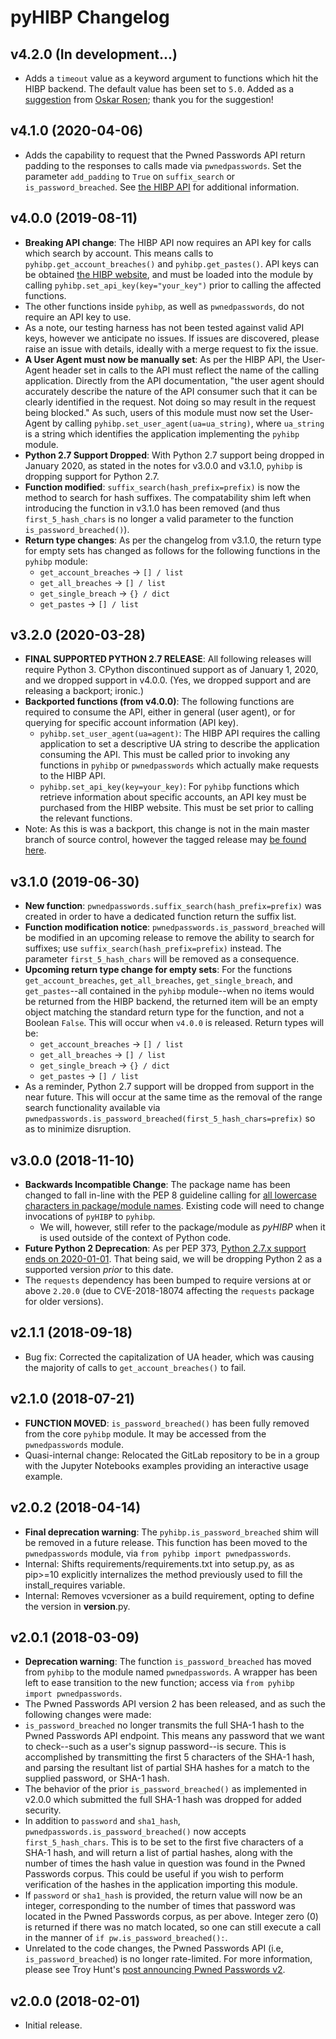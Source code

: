 pyHIBP Changelog
================
v4.2.0 (In development...)
------------------------
- Adds a `timeout` value as a keyword argument to functions which hit the HIBP backend. The default value has been set to
  `5.0`. Added as a [suggestion](https://gitlab.com/kitsunix/pyHIBP/pyHIBP/-/issues/8) from [Oskar Rosen](https://gitlab.com/oskar.rosen); thank you for the suggestion!

v4.1.0 (2020-04-06)
------------------------
- Adds the capability to request that the Pwned Passwords API return padding to the responses to calls made via
  ``pwnedpasswords``. Set the parameter ``add_padding`` to ``True`` on ``suffix_search`` or ``is_password_breached``.
  See [the HIBP API](https://haveibeenpwned.com/API/v3#PwnedPasswordsPadding) for additional information.

v4.0.0 (2019-08-11)
------------------------
- **Breaking API change**: The HIBP API now requires an API key for calls which search by account. This means calls to
  ``pyhibp.get_account_breaches()`` and ``pyhibp.get_pastes()``. API keys can be obtained [the HIBP website](https://haveibeenpwned.com/API/Key),
  and must be loaded into the module by calling ``pyhibp.set_api_key(key="your_key")`` prior to calling the affected
  functions.
- The other functions inside ``pyhibp``, as well as ``pwnedpasswords``, do not require an API key to use.
- As a note, our testing harness has not been tested against valid API keys, however we anticipate no issues. If issues
  are discovered, please raise an issue with details, ideally with a merge request to fix the issue.
- **A User Agent must now be manually set**: As per the HIBP API, the User-Agent header set in calls to the API must
  reflect the name of the calling application. Directly from the API documentation, "the user agent should accurately
  describe the nature of the API consumer such that it can be clearly identified in the request. Not doing so may result
  in the request being blocked." As such, users of this module must now set the User-Agent by calling
  ``pyhibp.set_user_agent(ua=ua_string)``, where ``ua_string`` is a string which identifies the application implementing
  the ``pyhibp`` module.
- **Python 2.7 Support Dropped**: With Python 2.7 support being dropped in January 2020, as stated in the notes for v3.0.0
  and v3.1.0, ``pyhibp`` is dropping support for Python 2.7.
- **Function modified**: ``suffix_search(hash_prefix=prefix)`` is now the method to search for hash suffixes. The compatability
  shim left when introducing the function in v3.1.0 has been removed (and thus ``first_5_hash_chars`` is no longer a valid
  parameter to the function ``is_password_breached()``).
- **Return type changes**: As per the changelog from v3.1.0, the return type for empty sets has changed as follows for the
  following functions in the ``pyhibp`` module:
    - ``get_account_breaches`` -> ``[] / list``
    - ``get_all_breaches`` -> ``[] / list``
    - ``get_single_breach`` -> ``{} / dict``
    - ``get_pastes`` -> ``[] / list``

v3.2.0 (2020-03-28)
-----------------------
- **FINAL SUPPORTED PYTHON 2.7 RELEASE**: All following releases will require Python 3. CPython discontinued support as of
  January 1, 2020, and we dropped support in v4.0.0. (Yes, we dropped support and are releasing a backport; ironic.)
- **Backported functions (from v4.0.0)**: The following functions are required to consume the API, either in general (user agent), or for querying for specific account information (API key).
    - `pyhibp.set_user_agent(ua=agent)`: The HIBP API requires the calling application to set a descriptive UA string to
      describe the application consuming the API. This must be called prior to invoking any functions in
      `pyhibp` or `pwnedpasswords` which actually make requests to the HIBP API.
    - `pyhibp.set_api_key(key=your_key)`: For `pyhibp` functions which retrieve information about specific accounts, an
      API key must be purchased from the HIBP website. This must be set prior to calling the relevant functions.
- Note: As this is was a backport, this change is not in the main master branch of source control, however the tagged release may [be found here](https://gitlab.com/kitsunix/pyHIBP/pyHIBP/-/tags/v3.2.0).

v3.1.0 (2019-06-30)
-----------------------
- **New function**: ``pwnedpasswords.suffix_search(hash_prefix=prefix)`` was created in order to have a dedicated function
  return the suffix list.
- **Function modification notice**: ``pwnedpasswords.is_password_breached`` will be modified in an upcoming release to
  remove the ability to search for suffixes; use ``suffix_search(hash_prefix=prefix)`` instead. The parameter
  ``first_5_hash_chars`` will be removed as a consequence.
- **Upcoming return type change for empty sets**: For the functions ``get_account_breaches``, ``get_all_breaches``,
  ``get_single_breach``, and ``get_pastes``--all contained in the ``pyhibp`` module--when no items would be returned
  from the HIBP backend, the returned item will be an empty object matching the standard return type for the function,
  and not a Boolean ``False``. This will occur when ``v4.0.0`` is released. Return types will be:
    - ``get_account_breaches`` -> ``[] / list``
    - ``get_all_breaches`` -> ``[] / list``
    - ``get_single_breach`` -> ``{} / dict``
    - ``get_pastes`` -> ``[] / list``
- As a reminder, Python 2.7 support will be dropped from support in the near future. This will occur at the same time
  as the removal of the range search functionality available via ``pwnedpasswords.is_password_breached(first_5_hash_chars=prefix)``
  so as to minimize disruption.

v3.0.0 (2018-11-10)
-------------------
- **Backwards Incompatible Change**: The package name has been changed to fall in-line with the PEP 8 guideline calling
  for [all lowercase characters in package/module names](https://www.python.org/dev/peps/pep-0008/#package-and-module-names).
  Existing code will need to change invocations of ``pyHIBP`` to ``pyhibp``.
    - We will, however, still refer to the package/module as _pyHIBP_ when it is used outside of the context of Python code.
- **Future Python 2 Deprecation**: As per PEP 373, [Python 2.7.x support ends on 2020-01-01](https://www.python.org/dev/peps/pep-0373/#maintenance-releases).
  That being said, we will be dropping Python 2 as a supported version _prior_ to this date.
- The `requests` dependency has been bumped to require versions at or above `2.20.0` (due to CVE-2018-18074 affecting
  the `requests` package for older versions).

v2.1.1 (2018-09-18)
-------------------
- Bug fix: Corrected the capitalization of UA header, which was causing the majority of calls to ``get_account_breaches()`` to fail.

v2.1.0 (2018-07-21)
------------------
- **FUNCTION MOVED**: ``is_password_breached()`` has been fully removed from the core ``pyhibp`` module. It may be accessed
  from the ``pwnedpasswords`` module.
- Quasi-internal change: Relocated the GitLab repository to be in a group with the Jupyter Notebooks examples
  providing an interactive usage example.

v2.0.2 (2018-04-14)
-------------------
- **Final deprecation warning**: The ``pyhibp.is_password_breached`` shim will be removed in a future release. This
  function has been moved to the ``pwnedpasswords`` module, via ``from pyhibp import pwnedpasswords``.
- Internal: Shifts requirements/requirements.txt into setup.py, as as pip>=10 explicitly internalizes the method previously used
  to fill the install_requires variable.
- Internal: Removes vcversioner as a build requirement, opting to define the version in __version__.py.

v2.0.1 (2018-03-09)
-------------------
- **Deprecation warning**: The function ``is_password_breached`` has moved from ``pyhibp`` to the module named ``pwnedpasswords``. A wrapper has
  been left to ease transition to the new function; access via ``from pyhibp import pwnedpasswords``.
- The Pwned Passwords API version 2 has been released, and as such the following changes were made:
- ``is_password_breached`` no longer transmits the full SHA-1 hash to the Pwned Passwords API endpoint. This means any
  password that we want to check--such as a user's signup password--is secure. This is accomplished by transmitting
  the first 5 characters of the SHA-1 hash, and parsing the resultant list of partial SHA hashes for a match to the
  supplied password, or SHA-1 hash.
- The behavior of the prior ``is_password_breached()`` as implemented in v2.0.0 which submitted the full SHA-1 hash
  was dropped for added security.
- In addition to ``password`` and ``sha1_hash``, ``pwnedpasswords.is_password_breached()`` now accepts ``first_5_hash_chars``.
  This is to be set to the first five characters of a SHA-1 hash, and will return a list of partial hashes, along with
  the number of times the hash value in question was found in the Pwned Passwords corpus. This could be useful if you
  wish to perform verification of the hashes in the application importing this module.
- If ``password`` or ``sha1_hash`` is provided, the return value will now be an integer, corresponding to the number
  of times that password was located in the Pwned Passwords corpus, as per above. Integer zero (0) is returned if there
  was no match located, so one can still execute a call in the manner of ``if pw.is_password_breached():``.
- Unrelated to the code changes, the Pwned Passwords API (i.e, ``is_password_breached``) is no longer rate-limited.
  For more information, please see Troy Hunt's [post announcing Pwned Passwords v2](https://www.troyhunt.com/ive-just-launched-pwned-passwords-version-2/).


v2.0.0 (2018-02-01)
-------------------
- Initial release.
